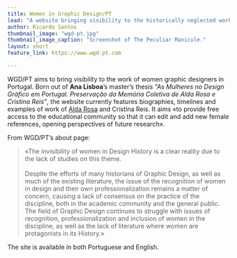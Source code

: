 ```yaml
---
title: Women in Graphic Design/PT
lead: "A website bringing visibility to the historically neglected work of Portuguese women designers."
author: Ricardo Santos
thumbnail_image: "wgd-pt.jpg"
thumbnail_image_caption: "Screenshot of The Peculiar Manicule."
layout: short
feature_link: https://www.wgd-pt.com

---
```

WGD/PT aims to bring visibility to the work of women graphic designers in Portugal. Born out of **Ana Lisboa**’s master’s thesis *“As Mulheres no Design Gráfico em Portugal. Preservação da Memória Coletiva de Alda Rosa e Cristina Reis”*, the website currently features biographies, timelines and examples of work of <a class="text cat-link author" href="/authors/Alda Rosa/">Alda Rosa</a> and Cristina Reis. It aims «to provide free access to the educational community so that it can edit and add new female references, opening perspectives of future research».

From WGD/PT’s about page:

<blockquote>

«The invisibility of women in Design History is a clear reality due to the lack of studies on this theme. <br><br>
Despite the efforts of many historians of Graphic Design, as well as much of the existing literature, the issue of the recognition of women in design and their own professionalization remains a matter of concern, causing a lack of consensus on the practice of the discipline, both in the academic community and the general public. The field of Graphic Design continues to struggle with issues of recognition, professionalization and inclusion of women in the discipline, as well as the lack of literature where women are protagonists in its History.»
</blockquote>
The site is available in both Portuguese and English.